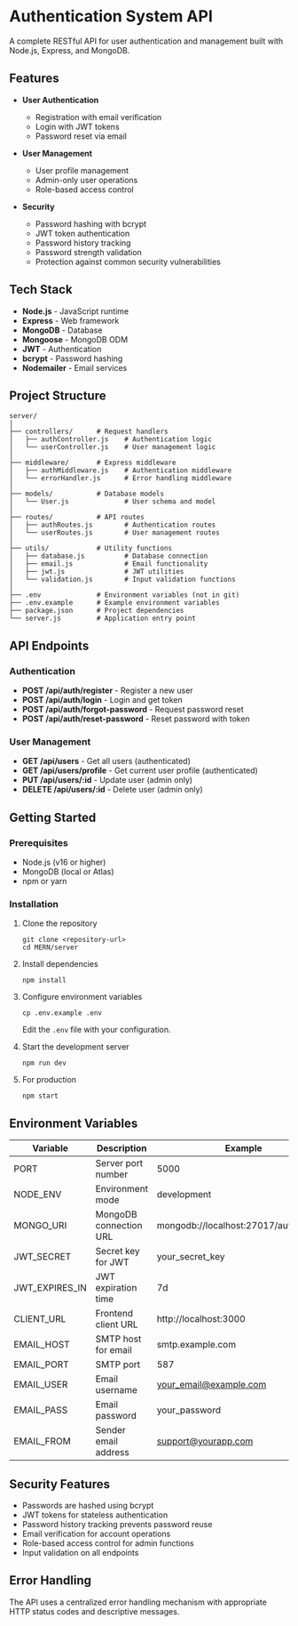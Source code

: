 # Authentication System API

A complete RESTful API for user authentication and management built with Node.js, Express, and MongoDB.

## Features

- **User Authentication**

  - Registration with email verification
  - Login with JWT tokens
  - Password reset via email

- **User Management**

  - User profile management
  - Admin-only user operations
  - Role-based access control

- **Security**
  - Password hashing with bcrypt
  - JWT token authentication
  - Password history tracking
  - Password strength validation
  - Protection against common security vulnerabilities

## Tech Stack

- **Node.js** - JavaScript runtime
- **Express** - Web framework
- **MongoDB** - Database
- **Mongoose** - MongoDB ODM
- **JWT** - Authentication
- **bcrypt** - Password hashing
- **Nodemailer** - Email services

## Project Structure

```
server/
│
├── controllers/      # Request handlers
│   ├── authController.js    # Authentication logic
│   └── userController.js    # User management logic
│
├── middleware/       # Express middleware
│   ├── authMiddleware.js    # Authentication middleware
│   └── errorHandler.js      # Error handling middleware
│
├── models/           # Database models
│   └── User.js              # User schema and model
│
├── routes/           # API routes
│   ├── authRoutes.js        # Authentication routes
│   └── userRoutes.js        # User management routes
│
├── utils/            # Utility functions
│   ├── database.js          # Database connection
│   ├── email.js             # Email functionality
│   ├── jwt.js               # JWT utilities
│   └── validation.js        # Input validation functions
│
├── .env              # Environment variables (not in git)
├── .env.example      # Example environment variables
├── package.json      # Project dependencies
└── server.js         # Application entry point
```

## API Endpoints

### Authentication

- **POST /api/auth/register** - Register a new user
- **POST /api/auth/login** - Login and get token
- **POST /api/auth/forgot-password** - Request password reset
- **POST /api/auth/reset-password** - Reset password with token

### User Management

- **GET /api/users** - Get all users (authenticated)
- **GET /api/users/profile** - Get current user profile (authenticated)
- **PUT /api/users/:id** - Update user (admin only)
- **DELETE /api/users/:id** - Delete user (admin only)

## Getting Started

### Prerequisites

- Node.js (v16 or higher)
- MongoDB (local or Atlas)
- npm or yarn

### Installation

1. Clone the repository

   ```
   git clone <repository-url>
   cd MERN/server
   ```

2. Install dependencies

   ```
   npm install
   ```

3. Configure environment variables

   ```
   cp .env.example .env
   ```

   Edit the `.env` file with your configuration.

4. Start the development server

   ```
   npm run dev
   ```

5. For production
   ```
   npm start
   ```

## Environment Variables

| Variable       | Description            | Example                               |
| -------------- | ---------------------- | ------------------------------------- |
| PORT           | Server port number     | 5000                                  |
| NODE_ENV       | Environment mode       | development                           |
| MONGO_URI      | MongoDB connection URL | mongodb://localhost:27017/auth_system |
| JWT_SECRET     | Secret key for JWT     | your_secret_key                       |
| JWT_EXPIRES_IN | JWT expiration time    | 7d                                    |
| CLIENT_URL     | Frontend client URL    | http://localhost:3000                 |
| EMAIL_HOST     | SMTP host for email    | smtp.example.com                      |
| EMAIL_PORT     | SMTP port              | 587                                   |
| EMAIL_USER     | Email username         | your_email@example.com                |
| EMAIL_PASS     | Email password         | your_password                         |
| EMAIL_FROM     | Sender email address   | support@yourapp.com                   |

## Security Features

- Passwords are hashed using bcrypt
- JWT tokens for stateless authentication
- Password history tracking prevents password reuse
- Email verification for account operations
- Role-based access control for admin functions
- Input validation on all endpoints

## Error Handling

The API uses a centralized error handling mechanism with appropriate HTTP status codes and descriptive messages.
